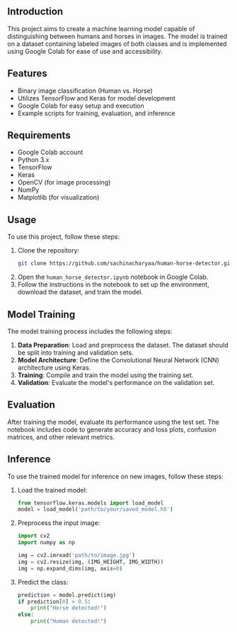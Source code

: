 
## Introduction

This project aims to create a machine learning model capable of distinguishing between humans and horses in images.
The model is trained on a dataset containing labeled images of both classes and is implemented using Google Colab 
for ease of use and accessibility.

## Features

- Binary image classification (Human vs. Horse)
- Utilizes TensorFlow and Keras for model development
- Google Colab for easy setup and execution
- Example scripts for training, evaluation, and inference

## Requirements

- Google Colab account
- Python 3.x
- TensorFlow
- Keras
- OpenCV (for image processing)
- NumPy
- Matplotlib (for visualization)

## Usage

To use this project, follow these steps:

1. Clone the repository:
    ```bash
    git clone https://github.com/sachinacharyaa/human-horse-detector.git
    ```
2. Open the `human_horse_detector.ipynb` notebook in Google Colab.
3. Follow the instructions in the notebook to set up the environment, download the dataset, and train the model.

## Model Training

The model training process includes the following steps:

1. **Data Preparation**: Load and preprocess the dataset. The dataset should be split into training and validation sets.
2. **Model Architecture**: Define the Convolutional Neural Network (CNN) architecture using Keras.
3. **Training**: Compile and train the model using the training set.
4. **Validation**: Evaluate the model's performance on the validation set.

## Evaluation

After training the model, evaluate its performance using the test set. The notebook includes code to generate accuracy and loss plots, confusion matrices, and other relevant metrics.

## Inference

To use the trained model for inference on new images, follow these steps:

1. Load the trained model:
    ```python
    from tensorflow.keras.models import load_model
    model = load_model('path/to/your/saved_model.h5')
    ```
2. Preprocess the input image:
    ```python
    import cv2
    import numpy as np
    
    img = cv2.imread('path/to/image.jpg')
    img = cv2.resize(img, (IMG_HEIGHT, IMG_WIDTH))
    img = np.expand_dims(img, axis=0)
    ```
3. Predict the class:
    ```python
    prediction = model.predict(img)
    if prediction[0] > 0.5:
        print("Horse detected!")
    else:
        print("Human detected!")
    ```



